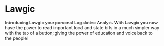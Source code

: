 # Lawgic
Introducing Lawgic your personal Legislative Analyst. With Lawgic you now have the power to read important local and state bills in a much simpler way with the tap of a button; giving the power of education and voice back to the people!
